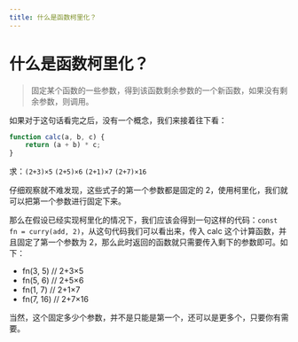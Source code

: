 ```yaml
---
title: 什么是函数柯里化？
---
```


# 什么是函数柯里化？

> 固定某个函数的一些参数，得到该函数剩余参数的一个新函数，如果没有剩余参数，则调用。

如果对于这句话看完之后，没有一个概念，我们来接着往下看：

```js
function calc(a, b, c) {
	return (a + b) * c;
}
```
求：`(2+3)×5` `(2+5)×6` `(2+1)×7` `(2+7)×16`

仔细观察就不难发现，这些式子的第一个参数都是固定的 2，使用柯里化，我们就可以把第一个参数进行固定下来。

那么在假设已经实现柯里化的情况下，我们应该会得到一句这样的代码：`const fn = curry(add, 2)`，从这句代码我们可以看出来，传入 calc 这个计算函数，并且固定了第一个参数为 2，那么此时返回的函数就只需要传入剩下的参数即可。如下：
- fn(3, 5) // 2+3×5
- fn(5, 6) // 2+5×6
- fn(1, 7) // 2+1×7
- fn(7, 16) // 2+7×16

当然，这个固定多少个参数，并不是只能是第一个，还可以是更多个，只要你有需要。